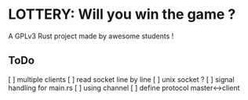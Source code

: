 LOTTERY: Will you win the game ?
================================

A GPLv3 Rust project made by awesome students !


ToDo
----

[ ] multiple clients
[ ] read socket line by line
[ ] unix socket ?
[ ] signal handling for main.rs
[ ] using channel
[ ] define protocol master<->client
